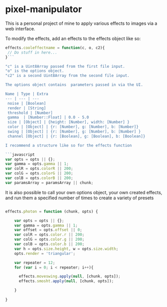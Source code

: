 # pixel-manipulator

This is a personal project of mine to apply various effects to images via a web interface.


To modify the effects, add an effects to the effects object like so:
```javascript
effects.cooleffectname = function(c, o, c2){
 // Do stuff in here...
}```

"c" is a Uint8Array passed from the first file input. 
"o" is the options object.
"c2" is a second Uint8Array from the second file input.

The options object contains  parameters passed in via the UI. 

Name | Type | Extra
--- | --- | ---
 noise | [Boolean] 
 render | [String] 
 threshold | [Number]
 gamma  | [Number::Float] | 0.0 - 5.0
 size | [Object] | {height: [Number], width: [Number] }
 color | [Object] | {r: [Number], g: [Number], b: [Number]}
 swing | [Object] | {r: [Number], g: [Number], b: [Number] }
 channel [Object] | {r: [Boolean], g: [Boolean], b: [Boolean]}

I recommend a structure like so for the effects function

```javascript
var opts = opts || {};
var gamma = opts.gamma || 1;
var colR = opts.colorR || 200; 
var colG = opts.colorG || 200;
var colB = opts.colorB || 200;
var paramsArray = paramsArray || chunk;
```
 
  It is also possible to call your own options object,
  your own created effects, and run them a specified
  number of times to create a variety of presets

```javascript

effects.photon = function (chunk, opts) {

    var opts = opts || {};
    var gamma = opts.gamma || 1;
    var offset = opts.offset || 0;
    var colR = opts.color.r || 200; 
    var colG = opts.color.g || 200;
    var colB = opts.color.b || 200;
    var h = opts.size.height, w = opts.size.width;
    opts.render = 'triangular';

    var repeater = 12;
    for (var i = 0; i < repeater; i++){

      effects.moveswing.apply(null, [chunk, opts]);
      effects.smosht.apply(null, [chunk, opts]);

    }
    
}

```
